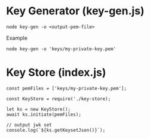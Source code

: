 # Key Generator (key-gen.js)
```
node key-gen -o <output-pem-file>
```

Example
```
node key-gen -o 'keys/my-private-key.pem'
```
# Key Store (index.js)

```
const pemFiles = ['keys/my-private-key.pem'];

const KeyStore = require('./key-store);

let ks = new KeyStore();
await ks.initiate(pemFiles);

// output jwk set
console.log(`${ks.getKeysetJson()}`);
```